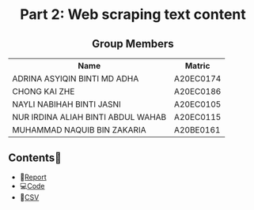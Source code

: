 <h1 align='center'>Part 2: Web scraping text content</h1>

<h2 align='center'>Group Members </h2>
<table align='center'>
  <tr>
    <th>Name</th>
    <th>Matric</th>
  </tr>
  <tr>
    <td>ADRINA ASYIQIN BINTI MD ADHA</td>
    <td>A20EC0174</td>
  </tr>
  <tr>
    <td>CHONG KAI ZHE</td>
    <td>A20EC0186</td>
  </tr>
  <tr>
    <td>NAYLI NABIHAH BINTI JASNI</td>
    <td>A20EC0105</td>
  </tr>
  <tr>
    <td>NUR IRDINA ALIAH BINTI ABDUL WAHAB</td>
    <td>A20EC0115</td>
  </tr>
  <tr>
    <td>MUHAMMAD NAQUIB BIN ZAKARIA</td>
    <td>A20BE0161</td>
  </tr>
</table>

## Contents📝
- 📑[Report](https://github.com/drshahizan/special-topic-data-engineering/blob/main/assignment/data-scraping/submission/part2/CodeX/TextScraping_Report_CodeX.md)
- 💻[Code](https://github.com/drshahizan/special-topic-data-engineering/blob/31ed4aff1154908a13e2cafbf076ef7ea21d8bf1/assignment/data-scraping/submission/part2/CodeX/GS.ipynb)
- 📂[CSV](https://github.com/drshahizan/special-topic-data-engineering/blob/31ed4aff1154908a13e2cafbf076ef7ea21d8bf1/assignment/data-scraping/submission/part2/CodeX/results.csv)
